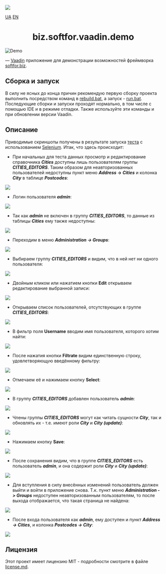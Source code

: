 <p>
  <a href="license.md">
    <img src="https://img.shields.io/github/license/ovsyannykov/biz.softfor"/>
  </a>
</p>

<p>
  <a href="readme.ua.md">UA</a>
  <a href="readme.md">EN</a>
</p>
<h1 align="center">biz.softfor.vaadin.demo</h1>

![Demo](doc/images/readme.png)

— [Vaadin](https://vaadin.com) приложение для демонстрации возможностей
фреймворка [softfor.biz](http://softfor.biz).

## Сборка и запуск

В силу не ясных до конца причин рекомендую первую сборку проекта выполнить
посредством команд в [rebuild.bat](rebuild.bat), а запуск - [run.bat](run.bat).
Последующие сборки и запуски проходят нормально, в том числе с помощью IDE и в
режиме отладки. Также используйте эти команды и при обновлении версии Vaadin.

## Описание

Приводимые скриншоты получены в результате запуска
[теста](src/test/java/biz/softfor/vaadin/user/AccessSeTest.java) с
использованием [Selenium](https://www.selenium.dev). Итак, что здесь происходит:

- При начальных для теста данных просмотр и редактирование справочника
***Cities*** доступны лишь пользователям группы ***CITIES_EDITORS***.
Таким образом для неавторизованных пользователей недоступны пункт меню
***Address* -> *Cities*** и колонка ***City*** в таблице ***Postcodes***:

![](doc/images/0.png)

- Логин пользователя ***admin***:

![](doc/images/1.png)

- Так как ***admin*** не включен в группу ***CITIES_EDITORS***, то данные
из таблицы ***Cities*** ему также недоступны:

![](doc/images/2.png)

- Переходим в меню ***Administration -> Groups***:

![](doc/images/3.png)

- Выбираем группу ***CITIES_EDITORS*** и видим, что в ней нет ни одного
пользователя:

![](doc/images/4.png)

- Двойным кликом или нажатием кнопки **Edit** открываем редактирование выбранной
записи:

![](doc/images/5.png)

- Открываем список пользователей, отсутствующих в группе ***CITIES_EDITORS***:

![](doc/images/7.png)

- В фильтр поля **Username** вводим имя пользователя, которого хотим найти:

![](doc/images/9.png)

- После нажатия кнопки **Filtrate** видим единственную строку, удовлетворяющую
введённому фильтру:

![](doc/images/10.png)

- Отмечаем её и нажимаем кнопку **Select**:

![](doc/images/12.png)

- В группу ***CITIES_EDITORS*** добавлен пользователь ***admin***:

![](doc/images/13.png)

- Члены группы ***CITIES_EDITORS*** могут как читать сущности ***City***, так и
обновлять их - т.е. имеют роли ***City*** и ***City (update)***:

![](doc/images/14.png)

- Нажимаем кнопку **Save**:

![](doc/images/15.png)

- После сохранения видим, что в группе ***CITIES_EDITORS*** есть пользователь
***admin***, и она содержит роли ***City*** и ***City (update)***:

![](doc/images/16.png)

- Для вступления в силу внесённых изменений пользователь должен выйти и войти в
приложение снова. Т.к. пункт меню ***Administration -> Groups*** недоступен
неавторизованным пользователям, то после выхода отображается, что такая страница
не найдена:

![](doc/images/17.png)

- После входа пользователя как ***admin***, ему доступен и пункт
***Address -> Cities***, и колонка ***Postcodes -> City***:

![](doc/images/18.png)

## Лицензия

Этот проект имеет лицензию MIT - подробности смотрите в файле [license.md](license.md).
